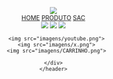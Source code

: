 <!DOCTYPE html>
<html lang="pt-br">
<head>
  <meta charset="UTF-8">
  <meta name="viewport"content="width=device-width, initial-scale=1.0">
  <link rel="stylesheet" href="styles.css">
  <title>housetec</title>
</head>
<body>

   <header>
    <div class="container">
      <div class="logo"><img src="imagens/LOGO.png"></div>
      <div class="menu"></div> 
      <nav>
        <a href="index.htm">HOME</a>
        <a href="produtos.htm">PRODUTO</a>
        <a href="#">SAC</a>
      </nav>
    </div>
    <div class="sociais">
     <a href="https://www.instagram.com/"><img src="imagens/insta.png"></a>
     <a href="https://m.youtube.com/"><img src="imagens/youtube.png"></a>
      <a href="https://twitter.com/"><img src="imagens/x.png"></a>

      <img src="imagens/youtube.png">
      <img src="imagens/x.png">
      <img src="imagens/CARRINHO.png">
      
    </div>
    </header>
